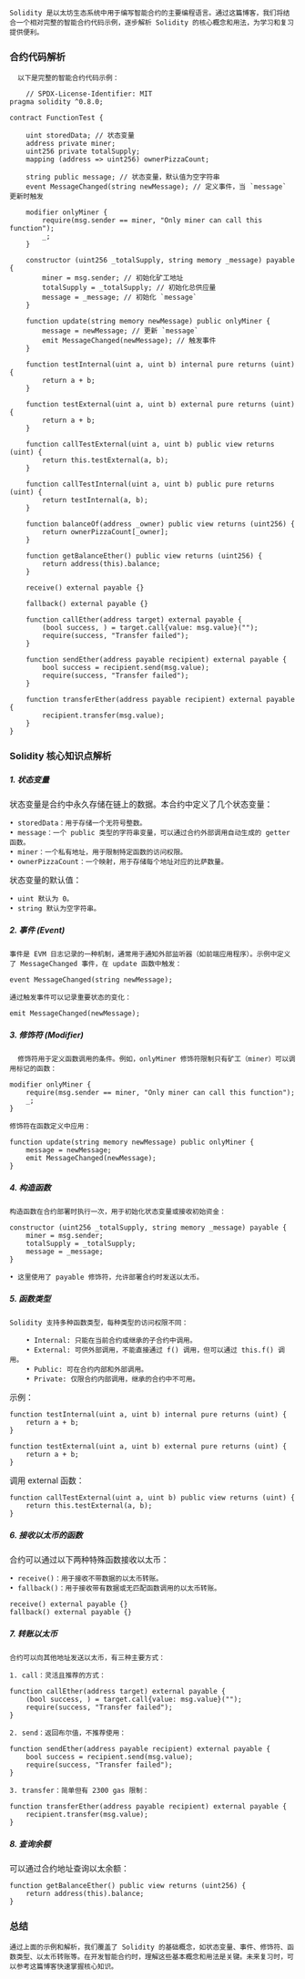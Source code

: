 	Solidity 是以太坊生态系统中用于编写智能合约的主要编程语言。通过这篇博客，我们将结合一个相对完整的智能合约代码示例，逐步解析 Solidity 的核心概念和用法，为学习和复习提供便利。

### **合约代码解析**

	  以下是完整的智能合约代码示例：
```
	// SPDX-License-Identifier: MIT
pragma solidity ^0.8.0;

contract FunctionTest {

    uint storedData; // 状态变量
    address private miner;
    uint256 private totalSupply;
    mapping (address => uint256) ownerPizzaCount;

    string public message; // 状态变量，默认值为空字符串
    event MessageChanged(string newMessage); // 定义事件，当 `message` 更新时触发

    modifier onlyMiner {
        require(msg.sender == miner, "Only miner can call this function");
        _;
    }

    constructor (uint256 _totalSupply, string memory _message) payable {
        miner = msg.sender; // 初始化矿工地址
        totalSupply = _totalSupply; // 初始化总供应量
        message = _message; // 初始化 `message`
    }

    function update(string memory newMessage) public onlyMiner {
        message = newMessage; // 更新 `message`
        emit MessageChanged(newMessage); // 触发事件
    }

    function testInternal(uint a, uint b) internal pure returns (uint) {
        return a + b;
    }

    function testExternal(uint a, uint b) external pure returns (uint) {
        return a + b;
    }

    function callTestExternal(uint a, uint b) public view returns (uint) {
        return this.testExternal(a, b);
    }

    function callTestInternal(uint a, uint b) public pure returns (uint) {
        return testInternal(a, b);
    }

    function balanceOf(address _owner) public view returns (uint256) {
        return ownerPizzaCount[_owner];
    }

    function getBalanceEther() public view returns (uint256) {
        return address(this).balance;
    }

    receive() external payable {}

    fallback() external payable {}

    function callEther(address target) external payable {
        (bool success, ) = target.call{value: msg.value}("");
        require(success, "Transfer failed");
    }

    function sendEther(address payable recipient) external payable {
        bool success = recipient.send(msg.value);
        require(success, "Transfer failed");
    }

    function transferEther(address payable recipient) external payable {
        recipient.transfer(msg.value);
    }
}
```

### **Solidity 核心知识点解析**

##### **1. 状态变量**

状态变量是合约中永久存储在链上的数据。本合约中定义了几个状态变量：

	• storedData：用于存储一个无符号整数。
	• message：一个 public 类型的字符串变量，可以通过合约外部调用自动生成的 getter 函数。
	• miner：一个私有地址，用于限制特定函数的访问权限。
	• ownerPizzaCount：一个映射，用于存储每个地址对应的比萨数量。

状态变量的默认值：

	• uint 默认为 0。
	• string 默认为空字符串。
##### **2. 事件 (Event)**

	事件是 EVM 日志记录的一种机制，通常用于通知外部监听器（如前端应用程序）。示例中定义了 MessageChanged 事件，在 update 函数中触发：

```
event MessageChanged(string newMessage);
```
	
	通过触发事件可以记录重要状态的变化：

```
emit MessageChanged(newMessage);
```

##### **3. 修饰符 (Modifier)**

	  修饰符用于定义函数调用的条件。例如，onlyMiner 修饰符限制只有矿工（miner）可以调用标记的函数：

```
modifier onlyMiner {
    require(msg.sender == miner, "Only miner can call this function");
    _;
}
```

	修饰符在函数定义中应用：

```
function update(string memory newMessage) public onlyMiner {
    message = newMessage;
    emit MessageChanged(newMessage);
}
```

##### **4. 构造函数**
	构造函数在合约部署时执行一次，用于初始化状态变量或接收初始资金：

```
constructor (uint256 _totalSupply, string memory _message) payable {
    miner = msg.sender;
    totalSupply = _totalSupply;
    message = _message;
}
```

	• 这里使用了 payable 修饰符，允许部署合约时发送以太币。

##### **5. 函数类型**

	Solidity 支持多种函数类型，每种类型的访问权限不同：

		• Internal: 只能在当前合约或继承的子合约中调用。
		• External: 可供外部调用，不能直接通过 f() 调用，但可以通过 this.f() 调用。
		• Public: 可在合约内部和外部调用。
		• Private: 仅限合约内部调用，继承的合约中不可用。
示例：

```
function testInternal(uint a, uint b) internal pure returns (uint) {
    return a + b;
}

function testExternal(uint a, uint b) external pure returns (uint) {
    return a + b;
}
```

调用 external 函数：

```
function callTestExternal(uint a, uint b) public view returns (uint) {
    return this.testExternal(a, b);
}
```

##### **6. 接收以太币的函数**

  合约可以通过以下两种特殊函数接收以太币：

	• receive()：用于接收不带数据的以太币转账。
	• fallback()：用于接收带有数据或无匹配函数调用的以太币转账。

```
receive() external payable {}
fallback() external payable {}
```

##### **7. 转账以太币**

	合约可以向其他地址发送以太币，有三种主要方式：

	1. call：灵活且推荐的方式：

```
function callEther(address target) external payable {
    (bool success, ) = target.call{value: msg.value}("");
    require(success, "Transfer failed");
}
```

	2. send：返回布尔值，不推荐使用：

```
function sendEther(address payable recipient) external payable {
    bool success = recipient.send(msg.value);
    require(success, "Transfer failed");
}
```

	3. transfer：简单但有 2300 gas 限制：

```
function transferEther(address payable recipient) external payable {
    recipient.transfer(msg.value);
}
```

##### **8. 查询余额**

可以通过合约地址查询以太余额：

```
function getBalanceEther() public view returns (uint256) {
    return address(this).balance;
}
```

### **总结**
	通过上面的示例和解析，我们覆盖了 Solidity 的基础概念，如状态变量、事件、修饰符、函数类型、以太币转账等。在开发智能合约时，理解这些基本概念和用法是关键。未来复习时，可以参考这篇博客快速掌握核心知识。

